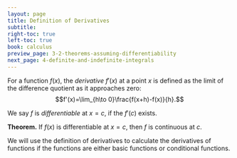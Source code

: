 ```yaml
---
layout: page
title: Definition of Derivatives
subtitle: 
right-toc: true
left-toc: true
book: calculus
preview_page: 3-2-theorems-assuming-differentiability
next_page: 4-definite-and-indefinite-integrals
---
```


For a function $f(x)$, the *derivative* $f'(x)$ at a point $x$ is defined as the limit of the difference quotient as it approaches zero:
$$f'(x)=\lim_{h\to 0}\frac{f(x+h)-f(x)}{h}.$$

We say $f$ is *differentiable* at $x=c$, if the $f'(c)$ exists.

**Theorem.** If $f(x)$ is differentiable at $x=c$, then $f$ is continuous at $c$.

We will use the definition of derivatives to calculate the derivatives of functions if the functions are either basic functions or conditional functions.
